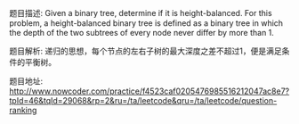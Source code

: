 ﻿题目描述:
Given a binary tree, determine if it is height-balanced.
For this problem, a height-balanced binary tree is defined as a binary tree in which the depth of the two subtrees of every node never differ by more than 1.

题目解析:
递归的思想，每个节点的左右子树的最大深度之差不超过1，便是满足条件的平衡树。

题目地址:
http://www.nowcoder.com/practice/f4523caf0205476985516212047ac8e7?tpId=46&tqId=29068&rp=2&ru=/ta/leetcode&qru=/ta/leetcode/question-ranking